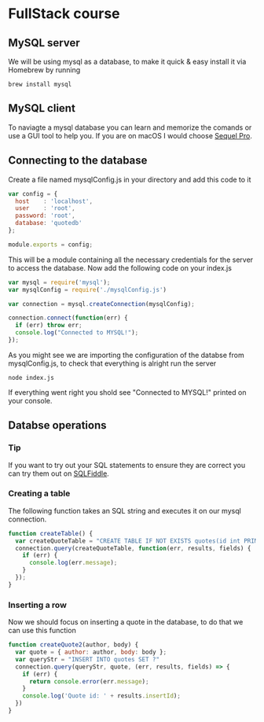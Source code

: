# FullStack course

## MySQL server
We will be using mysql as a database, to make it quick & easy install it via Homebrew by running
```
brew install mysql
```

## MySQL client
To naviagte a mysql database you can learn and memorize the comands or use a GUI tool to help you. If you are on macOS I would choose [Sequel Pro](https://sequelpro.com).

## Connecting to the database
Create a file named mysqlConfig.js in your directory and add this code to it

```javascript
var config = {
  host    : 'localhost',
  user    : 'root',
  password: 'root',
  database: 'quotedb'
};

module.exports = config;
```
This will be a module containing all the necessary credentials for the server to access the database.
Now add the following code on your index.js
```javascript
var mysql = require('mysql');
var mysqlConfig = require('./mysqlConfig.js')

var connection = mysql.createConnection(mysqlConfig);

connection.connect(function(err) {
  if (err) throw err;
  console.log("Connected to MYSQL!");
});
```
As you might see we are importing the configuration of the databse from mysqlConfig.js, to check that everything is alright run the server
```
node index.js
```
If everything went right you shold see "Connected to MYSQL!" printed on your console.

## Databse operations

### Tip
If you want to try out your SQL statements to ensure they are correct you can try them out on [SQLFiddle](http://sqlfiddle.com).

### Creating a table
The following function takes an SQL string and executes it on our mysql connection.
```javascript
function createTable() {
  var createQuoteTable = "CREATE TABLE IF NOT EXISTS quotes(id int PRIMARY KEY auto_increment,author VARCHAR(255)NOT NULL,body varchar(255)not null)";
  connection.query(createQuoteTable, function(err, results, fields) {
    if (err) {
      console.log(err.message);
    }
  });
}
```

### Inserting a row
Now we should focus on inserting a quote in the database, to do that we can use this function
```javascript
function createQuote2(author, body) {
  var quote = { author: author, body: body };
  var queryStr = "INSERT INTO quotes SET ?"
  connection.query(queryStr, quote, (err, results, fields) => {
    if (err) {
      return console.error(err.message);
    }
    console.log('Quote id: ' + results.insertId);
  })
}
```
